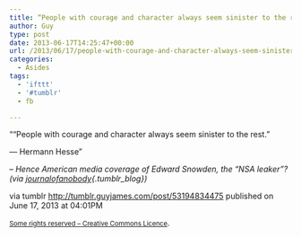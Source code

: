 ```yaml
---
title: “People with courage and character always seem sinister to the rest.” ― Hermann Hesse”
author: Guy
type: post
date: 2013-06-17T14:25:47+00:00
url: /2013/06/17/people-with-courage-and-character-always-seem-sinister-to-the-rest-―-hermann-hesse/
categories:
  - Asides
tags:
  - 'ifttt'
  - '#tumblr'
  - fb

---
```

““People with courage and character always seem sinister to the rest.” 
  
― Hermann Hesse”

&#8211; _Hence American media coverage of Edward Snowden, the “NSA leaker”? (via [journalofanobody][1]{.tumblr_blog})_

via tumblr http://tumblr.guyjames.com/post/53194834475 published on June 17, 2013 at 04:01PM

<small><a href="https://creativecommons.org/licenses/by-nc/3.0/" target="_blank">Some rights reserved &#8211; Creative Commons Licence</a></small>.

 [1]: http://journalofanobody.tumblr.com/